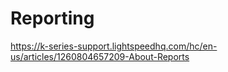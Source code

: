 Reporting
===============

https://k-series-support.lightspeedhq.com/hc/en-us/articles/1260804657209-About-Reports
